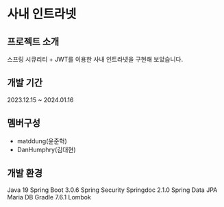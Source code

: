 사내 인트라넷
=============

프로젝트 소개
-------------
스프링 시큐리티 + JWT를 이용한 사내 인트라넷을 구현해 보았습니다.

개발 기간
---------
2023.12.15 ~ 2024.01.16

멤버구성
--------
* matddung(윤준혁)
* DanHumphry(김대현)

개발 환경
---------
  Java 19
  Spring Boot 3.0.6
  Spring Security
  Springdoc 2.1.0
  Spring Data JPA
  Maria DB
  Gradle 7.6.1
  Lombok

